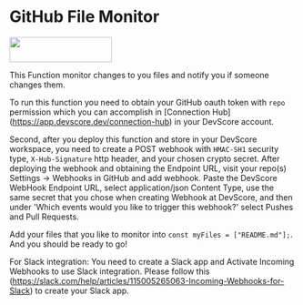 # GitHub File Monitor

[<img src="https://firebasestorage.googleapis.com/v0/b/bkind-a71be.appspot.com/o/images%2Fpublic%2Fdeploy_on_devscore2-high-res.png?alt=media&token=ec117ba5-3915-482e-b011-e25304bb94b4" height="44px" width="180px">](https://app.devscore.dev/functions/editor?gitPath=https://github.com/DevScoreInc/samples&dirPath=github-file-monitor)


This Function monitor changes to you files and notify you if someone changes them.

To run this function you need to obtain your GitHub oauth token with `repo` permission which you can accomplish in [Connection Hub] (https://app.devscore.dev/connection-hub) in your DevScore account. 

Second, after you deploy this function and store in your DevScore workspace, you need to create a POST webhook with `HMAC-SH1` security type, `X-Hub-Signature` http header, and your chosen crypto secret. After deploying the webhook and obtaining the Endpoint URL, visit your repo(s) Settings -> Webhooks in GitHub and add webhook. Paste the DevScore WebHook Endpoint URL, select application/json Content Type, use the same secret that you chose when creating Webhook at DevScore, and then under 'Which events would you like to trigger this webhook?' select Pushes and Pull Requests.

Add your files that you like to monitor into `const myFiles = ["README.md"];`. And you should be ready to go!


For Slack integration: 
You need to create a Slack app and Activate Incoming Webhooks to use Slack integration. Please follow this (https://slack.com/help/articles/115005265063-Incoming-Webhooks-for-Slack) to create your Slack app.

